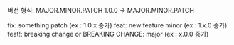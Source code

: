 
버전 형식: MAJOR.MINOR.PATCH
1.0.0 -> MAJOR.MINOR.PATCH


fix: something	patch             (ex : 1.0.x 증가)
feat: new feature	minor           (ex : 1.x.0 증가)
feat!: breaking change or BREAKING CHANGE:	major (ex : x.0.0 증가)
